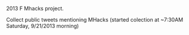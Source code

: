 2013 F Mhacks project.

Collect public tweets mentioning MHacks (started colection at ~7:30AM Saturday, 9/21/2013 morning)
